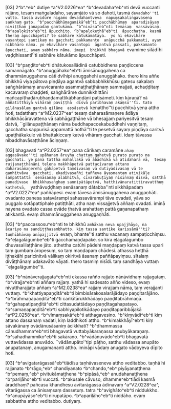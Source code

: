[03] 2^b^.^eb^ dutiye ^a^V2.0226^ea^ ^b^devadaha^eb^nti devā vuccanti  rājāno, tesaṃ maṅgaladaho, sayaṃjāto vā so dahoti, tasmā  ``devadaho''ti vutto. tassa avidūre nigamo devadahantveva  napuṃsakaliṅgavasena saṅkhaṃ gato. ^b^pacchābhūmagamikā^eb^ti pacchābhūmaṃ  aparadisāyaṃ niviṭṭhaṃ janapadaṃ gantukāmā. ^b^nivāsa^eb^nti temāsaṃ  vassāvāsaṃ. ^b^apalokito^eb^ti āpucchito. ^b^apalokethā^eb^ti  āpucchatha. kasmā theraṃ āpucchāpeti? te sabhāre kātukāmatāya.  yo hi ekavihāre vasantopi santikaṃ na gacchati pakkamanto  anāpucchā pakkamati, ayaṃ nibbhāro nāma. yo ekavihāre vasantopi  āgantvā passati, pakkamanto āpucchati, ayaṃ sabhāro nāma. imepi  bhikkhū bhagavā ``evamime sīlādīhi vaḍḍhissantī''ti sabhāre  kātukāmo āpucchāpeti.

[03] ^b^paṇḍito^eb^ti dhātukosallādinā catubbidhena paṇḍiccena  samannāgato. ^b^anuggāhako^eb^ti āmisānuggahena ca dhammānuggahena  cāti dvīhipi anuggahehi anuggāhako. thero kira aññe bhikkhū  viya pātova piṇḍāya agantvā sabbabhikkhūsu gatesu sakalaṃ saṅghārāmaṃ  anuvicaranto asammaṭṭhaṭṭhānaṃ sammajjati, achaḍḍitaṃ kacavaraṃ chaḍḍeti,  saṅghārāme dunnikkhittāni mañcapīṭhadārubhaṇḍamattikābhaṇḍāni  paṭisāmeti. kiṃ kāraṇā? ``mā aññatitthiyā vihāraṃ paviṭṭhā  disvā paribhavaṃ akaṃsū''ti. tato gilānasālaṃ gantvā gilāne  assāsetvā ``kenattho''ti pucchitvā yena attho hoti, tadatthaṃ  ^a^M2.0237^ea^ tesaṃ daharasāmaṇere ādāya bhikkhācāravattena vā sabhāgaṭṭhāne  vā bhesajjaṃ pariyesitvā tesaṃ datvā, ``gilānupaṭṭhānaṃ nāma  buddhapaccekabuddhehi vaṇṇitaṃ, gacchatha sappurisā appamattā hothā''ti te  pesetvā sayaṃ piṇḍāya caritvā upaṭṭhākakule vā bhattakiccaṃ katvā vihāraṃ  gacchati. idaṃ tāvassa nibaddhavāsaṭṭhāne āciṇṇaṃ.

[03] bhagavati ^a^P2.0257^ea^ pana cārikaṃ caramāne ``ahaṃ  aggasāvako''ti upāhanaṃ āruyha chattaṃ gahetvā purato purato na  gacchati. ye pana tattha mahallakā vā ābādhikā vā atidaharā vā,  tesaṃ rujjanaṭṭhānāni telena makkhāpetvā pattacīvaraṃ attano  daharasāmaṇerehi gāhāpetvā taṃdivasaṃ vā dutiyadivasaṃ vā te gaṇhitvāva  gacchati. ekadivasañhi taññeva āyasmantaṃ ativikāle sampattattā  senāsanaṃ alabhitvā, cīvarakuṭiyaṃ nisinnaṃ disvā, satthā punadivase  bhikkhusaṅghaṃ sannipātāpetvā, hatthivānaratittiravatthuṃ kathetvā,  ``yathāvuḍḍhaṃ senāsanaṃ dātabba''nti sikkhāpadaṃ ^a^V2.0227^ea^ paññāpesi.  evaṃ tāvesa āmisānuggahena anuggaṇhāti. ovadanto panesa  satavārampi sahassavārampi tāva ovadati, yāva so puggalo  sotāpattiphale patiṭṭhāti, atha naṃ vissajjetvā aññaṃ ovadati.  iminā nayena ovadato cassa ovāde ṭhatvā arahattaṃ pattā gaṇanapathaṃ  atikkantā. evaṃ dhammānuggahena anuggaṇhāti.

[03] ^b^paccassosu^eb^nti te bhikkhū ``amhākaṃ neva upajjhāyo, na  ācariyo na sandiṭṭhasambhatto. kiṃ tassa santike karissāmā''ti?  tuṇhībhāvaṃ anāpajjitvā ``evaṃ, bhante''ti satthu vacanaṃ  sampaṭicchiṃsu. ^b^eḷagalāgumbe^eb^ti gacchamaṇḍapake. so kira  eḷagalāgumbo dhuvasalilaṭṭhāne jāto. athettha catūhi pādehi maṇḍapaṃ  katvā tassa upari taṃ gumbaṃ āropesuṃ, so taṃ maṇḍapaṃ chādesi.  athassa heṭṭhā iṭṭhakāhi paricinitvā vālikaṃ okiritvā āsanaṃ  paññāpayiṃsu. sītalaṃ divāṭṭhānaṃ udakavāto vāyati. thero tasmiṃ  nisīdi. taṃ sandhāya vuttaṃ ``eḷagalāgumbe''ti.

[03] ^b^nānāverajjagata^eb^nti ekassa rañño rajjato nānāvidhaṃ  rajjagataṃ. ^b^virajja^eb^nti aññaṃ rajjaṃ. yathā hi sadesato añño  videso, evaṃ nivuttharajjato aññaṃ ^a^M2.0238^ea^ rajjaṃ virajjaṃ nāma, taṃ  verajjanti vuttaṃ. ^b^khattiyapaṇḍitā^eb^ti bimbisārakosalarājādayo  paṇḍitarājāno. ^b^brāhmaṇapaṇḍitā^eb^ti caṅkītārukkhādayo  paṇḍitabrāhmaṇā. ^b^gahapatipaṇḍitā^eb^ti cittasudattādayo  paṇḍitagahapatayo. ^b^samaṇapaṇḍitā^eb^ti sabhiyapilotikādayo  paṇḍitaparibbājakā ^a^P2.0258^ea^. ^b^vīmaṃsakā^eb^ti  atthagavesino. ^b^kiṃvādī^eb^ti kiṃ attano dassanaṃ vadati, kiṃ  laddhikoti attho. ^b^kimakkhāyī^eb^ti kiṃ sāvakānaṃ  ovādānusāsaniṃ ācikkhati? ^b^dhammassa cānudhamma^eb^nti bhagavatā  vuttabyākaraṇassa anubyākaraṇaṃ. ^b^sahadhammiko^eb^ti sakāraṇo.  ^b^vādānuvādo^eb^ti bhagavatā vuttavādassa anuvādo.  ``vādānupāto''tipi pāṭho, satthu vādassa anupāto anupatanaṃ,  anugamananti attho. imināpi vādaṃ anugato vādoyeva dīpito  hoti.

[03] ^b^avigatarāgassā^eb^tiādīsu taṇhāvaseneva attho veditabbo.  taṇhā hi rajjanato ^b^rāgo,^eb^ chandiyanato ^b^chando,^eb^  piyāyanaṭṭhena ^b^pemaṃ,^eb^ pivitukāmaṭṭhena ^b^pipāsā,^eb^ anudahanaṭṭhena  ^b^pariḷāho^eb^ti vuccati. ^b^akusale cāvuso, dhamme^eb^tiādi  kasmā āraddhaṃ? pañcasu khandhesu avītarāgassa ādīnavaṃ ^a^V2.0228^ea^,  vītarāgassa ca ānisaṃsaṃ dassetuṃ. tatra ^b^avighāto^eb^ti niddukkho.  ^b^anupāyāso^eb^ti nirupatāpo. ^b^apariḷāho^eb^ti niddāho.  evaṃ sabbattha attho veditabbo. dutiyaṃ.